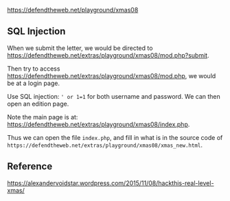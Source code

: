 <https://defendtheweb.net/playground/xmas08>

## SQL Injection

When we submit the letter, we would be directed to <https://defendtheweb.net/extras/playground/xmas08/mod.php?submit>.

Then try to access <https://defendtheweb.net/extras/playground/xmas08/mod.php>, we would be at a login page.

Use SQL injection: `' or 1=1` for both username and password. We can then open an edition page.

Note the main page is at: <https://defendtheweb.net/extras/playground/xmas08/index.php>.

Thus we can open the file `index.php`, and fill in what is in the source code of `https://defendtheweb.net/extras/playground/xmas08/xmas_new.html`.

## Reference

<https://alexandervoidstar.wordpress.com/2015/11/08/hackthis-real-level-xmas/>
